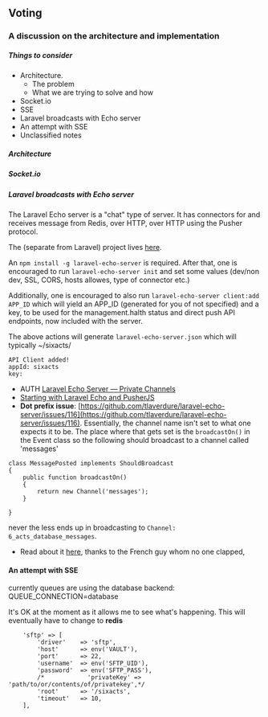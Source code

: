 ## Voting
### A discussion on the architecture and implementation

##### Things to consider

* Architecture. 
  * The problem
  * What we are trying to solve and how
* Socket.io
* SSE
* Laravel broadcasts with Echo server
* An attempt with SSE
* Unclassified notes

##### Architecture

##### Socket.io

##### Laravel broadcasts with Echo server

The Laravel Echo server is a "chat" type of server. It has connectors for and receives message from Redis, over HTTP, over HTTP using the Pusher protocol.

The (separate from Laravel) project lives [here](https://github.com/tlaverdure/laravel-echo-server).

An `npm install -g laravel-echo-server` is required. After that, one is encouraged to run `laravel-echo-server init` and set some values (dev/non dev, SSL, CORS, hosts allowes, type of connector etc.)

Additionally, one is encouraged to also run `laravel-echo-server client:add APP_ID` which will yield an APP_ID (generated for you of not specified) and a key, to be used for the management.halth status and direct push API endpoints, now included with the server.

The above actions will generate `laravel-echo-server.json` which will typically 
~/sixacts/

```
API Client added!
appId: sixacts
key: 
```

 * AUTH [Laravel Echo Server — Private Channels](https://medium.com/@dennissmink/laravel-echo-server-private-channels-267a9e57bae9)
 * [Starting with Laravel Echo and PusherJS](https://petericebear.github.io/starting-laravel-echo-20170303/)
 * **Dot prefix issue**: [https://github.com/tlaverdure/laravel-echo-server/issues/116](https://github.com/tlaverdure/laravel-echo-server/issues/116). Essentially, the channel name isn't set to what one expects it to be. The place where that gets set is the `broadcastOn()` in the Event class so the following should broadcast to a channel called 'messages' 

```
class MessagePosted implements ShouldBroadcast
{
    public function broadcastOn()
    {
        return new Channel('messages');
    }
    
}    
```    
 
never the less ends up in broadcasting to `Channel: 6_acts_database_messages`.



* Read about it [here](https://stackoverflow.com/questions/43066633/laravel-echo-does-not-listen-to-channel-and-events), thanks to the French guy whom no one clapped,


#### An attempt with SSE



currently queues are using the database backend:
QUEUE_CONNECTION=database

It's OK at the moment as it allows me to see what's happening. 
This will eventually have to change to **redis**

        'sftp' => [
            'driver'    => 'sftp',
            'host'      => env('VAULT'),
            'port'      => 22,
            'username'  => env('SFTP_UID'),
            'password'  => env('SFTP_PASS'),
            /*            'privateKey' => 'path/to/or/contents/of/privatekey',*/
            'root'      => '/sixacts',
            'timeout'   => 10,
        ],
        

```        


        
